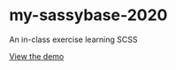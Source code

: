 # my-sassybase-2020
An in-class exercise learning SCSS

[View the demo](https://aitomoi.github.io/my-sassybase-2020/)